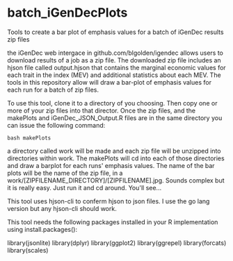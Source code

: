# batch_iGenDecPlots
Tools to create a bar plot of emphasis values for a batch of iGenDec results zip files

the iGenDec web intergace in github.com/blgolden/igendec allows users to download results of a job as a zip file.  The downloaded zip file includes an hjson file called output.hjson that contains the marginal economic values for each trait in the index (MEV) and additional statistics about each MEV.  The tools in this repository allow will draw a bar-plot of emphasis values for each run for a batch of zip files.

To use this tool, clone it to a directory of you choosing.  Then copy one or more of your zip files into that director.  Once the zip files, and the makePlots and  iGenDec_JSON_Output.R files are in the same directory you can issue the following command:

    bash makePlots

a directory called work will be made and each zip file will be unzipped into directories within work.  The makePlots will cd into each of those directories and draw a barplot for each runs' emphasis values.  The name of the bar plots will be the name of the zip file, in a work/[ZIPFILENAME_DIRECTORY]/[ZIPFILENAME].jpg.  Sounds complex but it is really easy.  Just run it and cd around.  You'll see...

This tool uses hjson-cli to conferm hjson to json files.  I use the go lang version but any hjson-cli should work.

This tool needs the following packages installed in your R implementation using install.packages():

   library(jsonlite)
   library(dplyr)
   library(ggplot2)
   library(ggrepel)
   library(forcats)
   library(scales)
